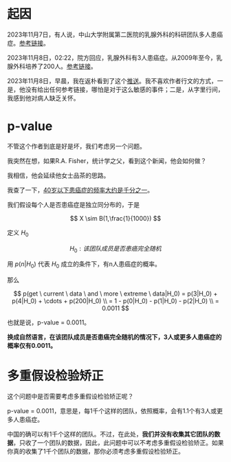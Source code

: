# 起因

2023年11月7日，有人说，中山大学附属第二医院的乳腺外科的科研团队多人患癌症。[参考链接](https://www.google.com/search?q=%E4%B8%AD%E5%B1%B1%E5%A4%A7%E5%AD%A6%E9%99%84%E5%B1%9E%E7%AC%AC%E4%BA%8C%E5%8C%BB%E9%99%A2%E7%9A%84%E4%B9%B3%E8%85%BA%E5%A4%96%E7%A7%91%E7%9A%84%E7%A7%91%E7%A0%94%E5%9B%A2%E9%98%9F%E5%A4%9A%E4%BA%BA%E6%82%A3%E7%99%8C%E7%97%87&oq=%E4%B8%AD%E5%B1%B1%E5%A4%A7%E5%AD%A6%E9%99%84%E5%B1%9E%E7%AC%AC%E4%BA%8C%E5%8C%BB%E9%99%A2%E7%9A%84%E4%B9%B3%E8%85%BA%E5%A4%96%E7%A7%91%E7%9A%84%E7%A7%91%E7%A0%94%E5%9B%A2%E9%98%9F%E5%A4%9A%E4%BA%BA%E6%82%A3%E7%99%8C%E7%97%87&gs_lcrp=EgZjaHJvbWUyBggAEEUYOdIBBzM0MGowajeoAgCwAgA&sourceid=chrome&ie=UTF-8)。

2023年11月8日，02:22，院方回应，乳腺外科有3人患癌症。从2009年至今，乳腺外科培养了200人。[参考链接](http://edu.people.com.cn/BIG5/n1/2023/1108/c1006-40113493.html#:~:text=%E4%B8%AD%E5%B1%B1%E5%A4%A7%E5%AD%B8%E5%AD%AB%E9%80%B8%E4%BB%99%E7%B4%80%E5%BF%B5%E9%86%AB%E9%99%A2%E8%A1%A8%E7%A4%BA%EF%BC%8C%E7%B6%93%E7%B5%84%E7%B9%94%E8%AA%BF%E6%9F%A5%E6%A0%B8%E5%AF%A6,%E5%B7%B2%E5%9B%9E%E5%8E%9F%E5%96%AE%E4%BD%8D%E5%B7%A5%E4%BD%9C%E3%80%82)。

2023年11月8日，早晨，我在返朴看到了这个[推送](https://mp.weixin.qq.com/s/5qBzVSUKvivrNQAjMSZlDw)。我不喜欢作者行文的方式，一是，他没有给出任何参考链接，哪怕是对于这么敏感的事件；二是，从字里行间，我感到他对病人缺乏关怀。



# p-value

不管这个作者到底是好是坏，我们考虑另一个问题。

我突然在想，如果R.A. Fisher，统计学之父，看到这个新闻，他会如何做？

我相信，他会延续他女士品茶的思路。

我查了一下，[40岁以下患癌症的频率大约是千分之一](https://www.vbdata.cn/newsDetail/3388798c3fbe11eea53d00163e0cb09b)。

我们假设每个人是否患癌症是独立同分布的，于是

$$
X \sim B(1,\frac{1}{1000})
$$

定义 $H_0$ 

$$
H_0: 该团队成员是否患癌完全随机
$$


用 $p(n|H_0)$ 代表 $H_0$ 成立的条件下，有n人患癌症的概率。

那么

$$
p(get \ current \ data \ and \ more \ extreme \ data|H_0)  =  p(3|H_0) + p(4|H_0) + \cdots  + p(200|H_0) \\
 =  1 - p(0|H_0) - p(1|H_0) - p(2|H_0) \\
 =  0.0011
$$

也就是说，p-value = 0.0011。

**换成自然语言，在该团队成员是否患癌完全随机的情况下，3人或更多人患癌症的概率仅有0.0011。**



# 多重假设检验矫正

这个问题中是否需要考虑多重假设检验矫正呢？

p-value = 0.0011，意思是，每1千个这样的团队，依照概率，会有1.1个有3人或更多人患癌症。

中国的确可以有1千个这样的团队。不过，在此处，**我们并没有收集其它团队的数据**，只收了一个团队的数据，因此，此问题中可以不考虑多重假设检验矫正。如果你真的收集了1千个团队的数据，那你必须考虑多重假设检验矫正。
